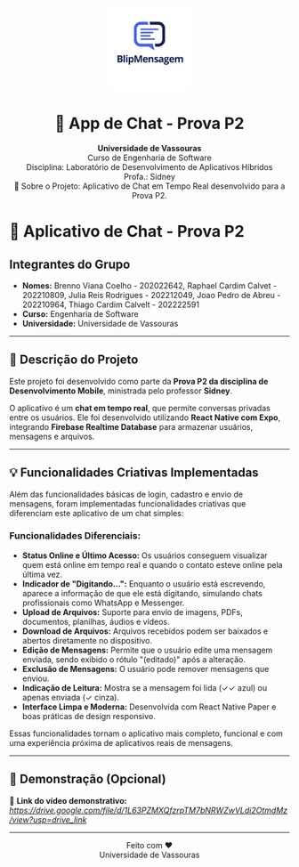 <p align="center"> <img src="./assets/logo.png" alt="Logo" width="150"/> </p> <h1 align="center">📱 App de Chat - Prova P2</h1> <p align="center"> <b>Universidade de Vassouras</b><br/> Curso de Engenharia de Software<br/> Disciplina: Laboratório de Desenvolvimento de Aplicativos Híbridos<br/> Profa.: Sidney<br/> 
🚀 Sobre o Projeto:
Aplicativo de Chat em Tempo Real desenvolvido para a Prova P2.

# 📱 Aplicativo de Chat - Prova P2

##  Integrantes do Grupo
- **Nomes:** Brenno Viana Coelho - 202022642, Raphael Cardim Calvet - 202210809, Julia Reis Rodrigues - 202212049, Joao Pedro de Abreu - 202210964, Thiago Cardim Calvelt - 202222591
- **Curso:** Engenharia de Software  
- **Universidade:** Universidade de Vassouras

---

## 📝 Descrição do Projeto

Este projeto foi desenvolvido como parte da **Prova P2 da disciplina de Desenvolvimento Mobile**, ministrada pelo professor **Sidney**.

O aplicativo é um **chat em tempo real**, que permite conversas privadas entre os usuários. Ele foi desenvolvido utilizando **React Native com Expo**, integrando **Firebase Realtime Database** para armazenar usuários, mensagens e arquivos.

---

## 💡 Funcionalidades Criativas Implementadas

Além das funcionalidades básicas de login, cadastro e envio de mensagens, foram implementadas funcionalidades criativas que diferenciam este aplicativo de um chat simples:

###  Funcionalidades Diferenciais:
-  **Status Online e Último Acesso:** Os usuários conseguem visualizar quem está online em tempo real e quando o contato esteve online pela última vez.
-  **Indicador de "Digitando...":** Enquanto o usuário está escrevendo, aparece a informação de que ele está digitando, simulando chats profissionais como WhatsApp e Messenger.
-  **Upload de Arquivos:** Suporte para envio de imagens, PDFs, documentos, planilhas, áudios e vídeos.
-  **Download de Arquivos:** Arquivos recebidos podem ser baixados e abertos diretamente no dispositivo.
-  **Edição de Mensagens:** Permite que o usuário edite uma mensagem enviada, sendo exibido o rótulo "(editado)" após a alteração.
-  **Exclusão de Mensagens:** O usuário pode remover mensagens que enviou.
-  **Indicação de Leitura:** Mostra se a mensagem foi lida (✓✓ azul) ou apenas enviada (✓ cinza).
-  **Interface Limpa e Moderna:** Desenvolvida com React Native Paper e boas práticas de design responsivo.

Essas funcionalidades tornam o aplicativo mais completo, funcional e com uma experiência próxima de aplicativos reais de mensagens.

---

## 🎥 Demonstração (Opcional)

🔗 **Link do vídeo demonstrativo:**  
*https://drive.google.com/file/d/1L63PZMXQfzrpTM7bNRWZwVLdi2OtmdMz/view?usp=drive_link*

---


<p align="center">
  Feito com ❤️ <br>
  Universidade de Vassouras
</p>

